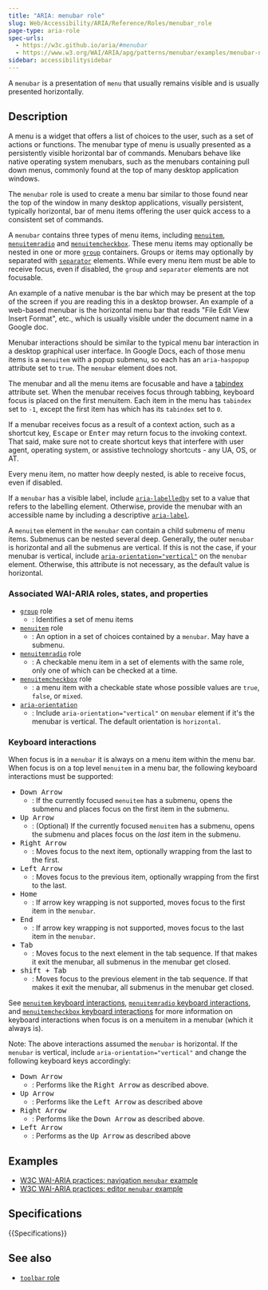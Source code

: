 ```yaml
---
title: "ARIA: menubar role"
slug: Web/Accessibility/ARIA/Reference/Roles/menubar_role
page-type: aria-role
spec-urls:
  - https://w3c.github.io/aria/#menubar
  - https://www.w3.org/WAI/ARIA/apg/patterns/menubar/examples/menubar-navigation/
sidebar: accessibilitysidebar
---
```


A `menubar` is a presentation of `menu` that usually remains visible and is usually presented horizontally.

## Description

A menu is a widget that offers a list of choices to the user, such as a set of actions or functions. The menubar type of menu is usually presented as a persistently visible horizontal bar of commands. Menubars behave like native operating system menubars, such as the menubars containing pull down menus, commonly found at the top of many desktop application windows.

The `menubar` role is used to create a menu bar similar to those found near the top of the window in many desktop applications, visually persistent, typically horizontal, bar of menu items offering the user quick access to a consistent set of commands.

A `menubar` contains three types of menu items, including [`menuitem`](/en-US/docs/Web/Accessibility/ARIA/Roles/menuitem_role), [`menuitemradio`](/en-US/docs/Web/Accessibility/ARIA/Roles/menuitemradio_role) and [`menuitemcheckbox`](/en-US/docs/Web/Accessibility/ARIA/Roles/menuitemcheckbox_role). These menu items may optionally be nested in one or more [`group`](/en-US/docs/Web/Accessibility/ARIA/Roles/group_role) containers. Groups or items may optionally by separated with [`separator`](/en-US/docs/Web/Accessibility/ARIA/Roles/separator_role) elements. While every menu item must be able to receive focus, even if disabled, the `group` and `separator` elements are not focusable.

An example of a native menubar is the bar which may be present at the top of the screen if you are reading this in a desktop browser. An example of a web-based menubar is the horizontal menu bar that reads "File Edit View Insert Format", etc., which is usually visible under the document name in a Google doc.

Menubar interactions should be similar to the typical menu bar interaction in a desktop graphical user interface. In Google Docs, each of those menu items is a `menuitem` with a popup submenu, so each has an `aria-haspopup` attribute set to `true`. The `menubar` element does not.

The menubar and all the menu items are focusable and have a [tabindex](/en-US/docs/Web/HTML/Global_attributes/tabindex) attribute set. When the menubar receives focus through tabbing, keyboard focus is placed on the first menuitem. Each item in the menu has `tabindex` set to `-1`, except the first item has which has its `tabindex` set to `0`.

If a menubar receives focus as a result of a context action, such as a shortcut key, <kbd>Escape</kbd> or <kbd>Enter</kbd> may return focus to the invoking context. That said, make sure not to create shortcut keys that interfere with user agent, operating system, or assistive technology shortcuts - any UA, OS, or AT.

Every menu item, no matter how deeply nested, is able to receive focus, even if disabled.

If a `menubar` has a visible label, include [`aria-labelledby`](/en-US/docs/Web/Accessibility/ARIA/Reference/Attributes/aria-labelledby) set to a value that refers to the labelling element. Otherwise, provide the menubar with an accessible name by including a descriptive [`aria-label`](/en-US/docs/Web/Accessibility/ARIA/Reference/Attributes/aria-label).

A `menuitem` element in the `menubar` can contain a child submenu of menu items. Submenus can be nested several deep. Generally, the outer `menubar` is horizontal and all the submenus are vertical. If this is not the case, if your menubar is vertical, include [`aria-orientation="vertical"`](/en-US/docs/Web/Accessibility/ARIA/Reference/Attributes/aria-orientation) on the `menubar` element. Otherwise, this attribute is not necessary, as the default value is horizontal.

### Associated WAI-ARIA roles, states, and properties

- [`group`](/en-US/docs/Web/Accessibility/ARIA/Roles/group_role) role
  - : Identifies a set of menu items
- [`menuitem`](/en-US/docs/Web/Accessibility/ARIA/Roles/menuitem_role) role
  - : An option in a set of choices contained by a `menubar`. May have a submenu.
- [`menuitemradio`](/en-US/docs/Web/Accessibility/ARIA/Roles/menuitemradio_role) role
  - : A checkable menu item in a set of elements with the same role, only one of which can be checked at a time.
- [`menuitemcheckbox`](/en-US/docs/Web/Accessibility/ARIA/Roles/menuitemcheckbox_role) role
  - : a menu item with a checkable state whose possible values are `true`, `false`, or `mixed`.
- [`aria-orientation`](/en-US/docs/Web/Accessibility/ARIA/Reference/Attributes/aria-orientation)
  - : Include `aria-orientation="vertical"` on `menubar` element if it's the menubar is vertical. The default orientation is `horizontal`.

### Keyboard interactions

When focus is in a `menubar` it is always on a menu item within the menu bar. When focus is on a top level `menuitem` in a menu bar, the following keyboard interactions must be supported:

- <kbd>Down Arrow</kbd>
  - : If the currently focused `menuitem` has a submenu, opens the submenu and places focus on the first item in the submenu.
- <kbd>Up Arrow</kbd>
  - : (Optional) If the currently focused `menuitem` has a submenu, opens the submenu and places focus on the _last_ item in the submenu.
- <kbd>Right Arrow</kbd>
  - : Moves focus to the next item, optionally wrapping from the last to the first.
- <kbd>Left Arrow</kbd>
  - : Moves focus to the previous item, optionally wrapping from the first to the last.
- <kbd>Home</kbd>
  - : If arrow key wrapping is not supported, moves focus to the first item in the `menubar`.
- <kbd>End</kbd>
  - : If arrow key wrapping is not supported, moves focus to the last item in the `menubar`.
- <kbd>Tab</kbd>
  - : Moves focus to the next element in the tab sequence. If that makes it exit the menubar, all submenus in the menubar get closed.
- <kbd>shift + Tab</kbd>
  - : Moves focus to the previous element in the tab sequence. If that makes it exit the menubar, all submenus in the menubar get closed.

See [`menuitem` keyboard interactions](/en-US/docs/Web/Accessibility/ARIA/Roles/menuitem_role#keyboard_interactions), [`menuitemradio` keyboard interactions](/en-US/docs/Web/Accessibility/ARIA/Roles/menuitemradio_role#keyboard_interactions), and [`menuitemcheckbox` keyboard interactions](/en-US/docs/Web/Accessibility/ARIA/Roles/menuitemcheckbox_role#keyboard_interactions) for more information on keyboard interactions when focus is on a menuitem in a menubar (which it always is).

Note: The above interactions assumed the `menubar` is horizontal. If the `menubar` is vertical, include `aria-orientation="vertical"` and change the following keyboard keys accordingly:

- <kbd>Down Arrow</kbd>
  - : Performs like the <kbd>Right Arrow</kbd> as described above.
- <kbd>Up Arrow</kbd>
  - : Performs like the <kbd>Left Arrow</kbd> as described above
- <kbd>Right Arrow</kbd>
  - : Performs like the <kbd>Down Arrow</kbd> as described above.
- <kbd>Left Arrow</kbd>
  - : Performs as the <kbd>Up Arrow</kbd> as described above

## Examples

- [W3C WAI-ARIA practices: navigation `menubar` example](https://www.w3.org/WAI/ARIA/apg/patterns/menubar/examples/menubar-navigation/)
- [W3C WAI-ARIA practices: editor `menubar` example](https://www.w3.org/WAI/ARIA/apg/patterns/menubar/examples/menubar-editor/)

## Specifications

{{Specifications}}

## See also

- [`toolbar` role](/en-US/docs/Web/Accessibility/ARIA/Roles/toolbar_role)
